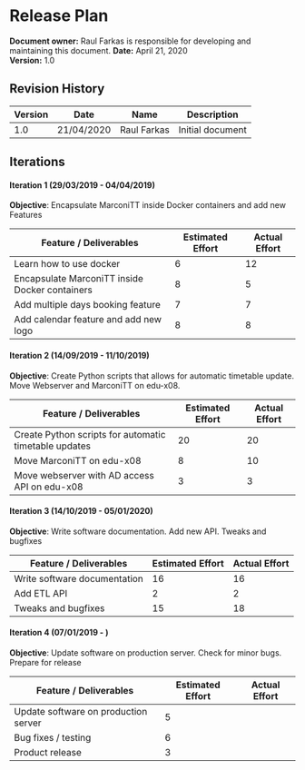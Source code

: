 # Release Plan

**Document owner:** Raul Farkas is responsible for developing and maintaining this document. 
**Date:** April 21, 2020  
**Version:** 1.0

## Revision History

| Version | Date       | Name        | Description      |
| ------- | ---------- | ----------- | ---------------- |
| 1.0     | 21/04/2020 | Raul Farkas | Initial document |

## Iterations

#### Iteration 1 (29/03/2019 - 04/04/2019)

**Objective**: Encapsulate MarconiTT inside Docker containers and add new Features

| Feature / Deliverables                         | Estimated Effort | Actual Effort |
| ---------------------------------------------- | ---------------- | ------------- |
| Learn how to use docker                        | 6                | 12            |
| Encapsulate MarconiTT inside Docker containers | 8                | 5             |
| Add multiple days booking feature              | 7                | 7             |
| Add calendar feature and add new logo          | 8                | 8             |



#### Iteration 2 (14/09/2019 - 11/10/2019)

**Objective**: Create Python scripts that allows for automatic timetable update. Move Webserver and MarconiTT on edu-x08.

| Feature / Deliverables                                | Estimated Effort | Actual Effort |
| ----------------------------------------------------- | ---------------- | ------------- |
| Create Python scripts for automatic timetable updates | 20               | 20            |
| Move MarconiTT on edu-x08                             | 8                | 10            |
| Move webserver with AD access API on edu-x08          | 3                | 3             |

#### Iteration 3 (14/10/2019 - 05/01/2020)

**Objective**: Write software documentation. Add new API. Tweaks and bugfixes

| Feature / Deliverables       | Estimated Effort | Actual Effort |
| ---------------------------- | ---------------- | ------------- |
| Write software documentation | 16               | 16            |
| Add ETL API                  | 2                | 2             |
| Tweaks and bugfixes          | 15               | 18            |

#### Iteration 4 (07/01/2019 - )

**Objective**: Update software on production server. Check for minor bugs. Prepare for release

| Feature / Deliverables               | Estimated Effort | Actual Effort |
| ------------------------------------ | ---------------- | ------------- |
| Update software on production server | 5                |               |
| Bug fixes / testing                  | 6                |               |
| Product release                      | 3                |               |
